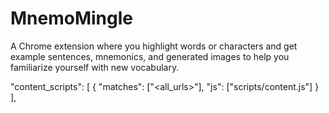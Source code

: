 # MnemoMingle
A Chrome extension where you highlight words or characters and get example sentences, mnemonics, and generated images to help you familiarize yourself with new vocabulary.

"content_scripts": [
        {
          "matches": ["<all_urls>"],
          "js": ["scripts/content.js"]
        }
      ],

